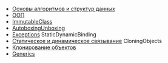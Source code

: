 + [Основы алгоритмов и структур данных](src/main/java/com/example/AlgoAndDataStructure.md#AlgoAndDataStructure)
+ [ООП](src/main/java/com/example/OOP.md#OOP)
+ [ImmutableClass](src/main/java/com/example/Immutable.md#ImmutableClass)
+ [AutoboxingUnboxing](src/main/java/com/example/AutoboxingUnboxing.md#AutoboxingUnboxing)
+ [Exceptions](src/main/java/com/example/Exceptions.md#Exceptions) StaticDynamicBinding
+ [Статическое и динамическое связывание](src/main/java/com/example/StaticDynamicBinding.md#StaticDynamicBinding) CloningObjects
+ [Клонирование объектов](src/main/java/com/example/CloningObjects.md#CloningObjects)
+ [Generics](src/main/java/com/example/Generics.md#Generics)